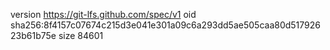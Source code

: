 version https://git-lfs.github.com/spec/v1
oid sha256:8f4157c07674c215d3e041e301a09c6a293dd5ae505caa80d51792623b61b75e
size 84601
